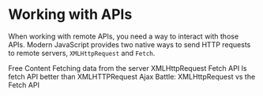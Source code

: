 # Working with APIs

When working with remote APIs, you need a way to interact with those APIs. Modern JavaScript provides two native ways to send HTTP requests to remote servers, `XMLHttpRequest` and `Fetch`.

<ResourceGroupTitle>Free Content</ResourceGroupTitle>
<BadgeLink colorScheme='yellow' badgeText='Read' href='https://developer.mozilla.org/en-US/docs/Learn/JavaScript/Client-side_web_APIs/Fetching_data'>Fetching data from the server</BadgeLink>
<BadgeLink colorScheme='yellow' badgeText='Read' href='https://developer.mozilla.org/en-US/docs/Web/API/XMLHttpRequest'>XMLHttpRequest</BadgeLink>
<BadgeLink colorScheme='yellow' badgeText='Read' href='https://developer.mozilla.org/en-US/docs/Web/API/Fetch_API'>Fetch API</BadgeLink>
<BadgeLink colorScheme='yellow' badgeText='Read' href='https://medium.com/beginners-guide-to-mobile-web-development/the-fetch-api-2c962591f5c'>Is fetch API better than XMLHTTPRequest</BadgeLink>
<BadgeLink colorScheme='yellow' badgeText='Read' href='https://blog.openreplay.com/ajax-battle-xmlhttprequest-vs-the-fetch-api'>Ajax Battle: XMLHttpRequest vs the Fetch API</BadgeLink>